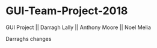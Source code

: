 # GUI-Team-Project-2018
GUI Project || Darragh Lally || Anthony Moore || Noel Melia

Darraghs changes
